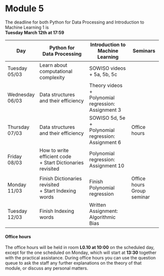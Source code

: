 
# Module 5

The deadline for both Python for Data Processing and Introduction to Machine Learning 1 is<br>**Tuesday March 12th at 17:59**

| Day                | Python for<br>Data Processing        | Introduction to<br>Machine Learning     | Seminars                                    |
|--------------------|--------------------------------------|-----------------------------------------|---------------------------------------------|
| Tuesday<br>05/03   | Learn about computational complexity | SOWISO videos + 5a, 5b, 5c              |                                             |
| Wednesday<br>06/03 | Data structures and their efficiency | Theory videos +<br>Polynomial regression:<br>Assignment 3  |                          |
| Thursday<br>07/03  | Data structures and their efficiency | SOWISO 5d, 5e +<br>Polynomial regression:<br>Assignment 6  | Office hours             |
| Friday<br>08/03    | How to write efficient code<br>+ Start Dictionaries revisited | Polynomial regression:<br>Assignment 10 |                    |
|                    |                                                               |                                         |                    |
| Monday<br>11/03    | Finish Dictionaries revisited<br>+ Start Indexing words | Finish Polynomial regression | Office hours<br>Group seminar       |
| Tuesday<br>12/03   | Finish Indexing words                | Written Assignment:<br>Algorithmic Bias    |                                          |



#### Office hours

The office hours will be held in room **L0.10 at 10:00** on the scheduled day, except for the one scheduled on Monday, which will start at **13:30** together with the practical assistance. During office hours you can use the question queue to ask the staff any further explanations on the theory of that module, or discuss any personal matters.

